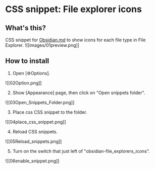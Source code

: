 # CSS snippet: File explorer icons
## What's this?
CSS snippet for [Obsidian.md](https://obsidian.md/) to show  icons for each file type in File Explorer.
![[images/01preview.png]]

## How to install

1. Open \[⚙Options\].

![[02Option.png]]

2. Show [Appearance] page, then click on "Open snippets folder".

![[03Open_Snippets_Folder.png]]

3. Place css CSS snippet to the folder.

![[04place_css_snippet.png]]

4. Reload CSS snippets.

![[05Reload_snippets.png]]

5. Turn on the switch that just left of "obsidian-file_explorers_icons".

![[06enable_snippet.png]]
